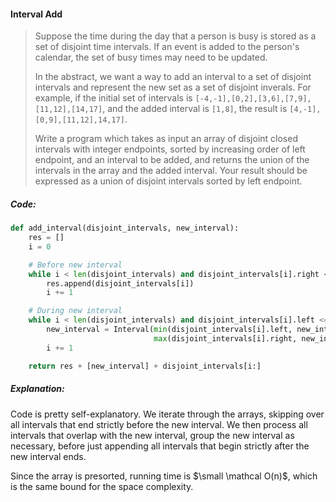 #### Interval Add

> Suppose the time during the day that a person is busy is stored as a set of disjoint time intervals. If an event is added to the person's calendar, the set of busy times may need to be updated.
>
> In the abstract, we want a way to add an interval to a set of disjoint intervals and represent the new set as a set of disjoint inverals. For example, if the initial set of intervals is `[-4,-1],[0,2],[3,6],[7,9],[11,12],[14,17]`, and the added interval is `[1,8]`, the result is `[4,-1],[0,9],[11,12],14,17]`.
>
> Write a program which takes as input an array of disjoint closed intervals with integer endpoints, sorted by increasing order of left endpoint, and an interval to be added, and returns the union of the intervals in the array and the added interval. Your result should be expressed as a union of disjoint intervals sorted by left endpoint.

##### Code:

```py
def add_interval(disjoint_intervals, new_interval):
    res = []
    i = 0

    # Before new interval
    while i < len(disjoint_intervals) and disjoint_intervals[i].right < new_interval.left:
        res.append(disjoint_intervals[i])
        i += 1

    # During new interval
    while i < len(disjoint_intervals) and disjoint_intervals[i].left <= new_interval.right:
        new_interval = Interval(min(disjoint_intervals[i].left, new_interval.left), 
                                max(disjoint_intervals[i].right, new_interval.right))
        i += 1

    return res + [new_interval] + disjoint_intervals[i:]
```

##### Explanation:

Code is pretty self-explanatory. We iterate through the arrays, skipping over all intervals that end strictly before the new interval. We then process all intervals that overlap with the new interval, group the new interval as necessary, before just appending all intervals that begin strictly after the new interval ends.

Since the array is presorted, running time is $\small \mathcal O(n)$, which is the same bound for the space complexity. 

